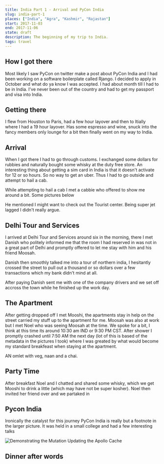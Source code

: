 ```yaml
---
title: India Part 1 - Arrival and PyCon India
slug: india-part-1
places: ["India", "Agra", "Kashmir", "Rajastan"]
start: 2017-11-03
end: 2017-11-06
state: draft
description: The beginning of my trip to India.
tags: travel
---
```


## How I got there

Most likely I saw PyCon on twitter make a post about PyCon India and I had been
working on a software boilerplate called Rjango. I decided to apply in October
and what do ya know I was accepted. I had about month till I had to be in India.
I've never been out of the country and had to get my passport and visa into
India.

## Getting there

I flew from Houston to Paris, had a few hour layover and then to Itially where I
had a 19 hour layover. Has some espresso and wine, snuck into the fancy members
only lounge for a bit then finally went on my way to India.

## Arrival

When I got there I had to go through customs. I exchanged some dollars for
rubbies and naturally bought some whisky at the duty free store. An interesting
thing about getting a sim card in India is that it doesn't activate for 12 or so
hours. So no way to get an uber. Thus I had to go outside and attempt to hail a
cab.

While attempting to hail a cab I met a cabbie who offered to show me around a
bit. Some pictures below

He mentioned I might want to check out the Tourist center. Being super jet
lagged I didn't really argue.

## Delhi Tour and Services

I arrived at Delhi Tour and Services around six in the morning, there I met
Danish who politely informed me that the room I had reserved in was not in a
great part of Delhi and promptly offered to let me stay with him and his friend
Moosah.

Danish then smoothly talked me into a tour of northern india, I hesitantly
crossed the street to pull out a thousand or so dollars over a few transactions
which my bank didn't mind at all.

After paying Danish sent me with one of the company drivers and we set off
accross the town while he finished up the work day.

## The Apartment

After getting dropped off I met Mooshi, the apartments stay in help on the
street carried my stuff up to the apartment for me. Moosah was also at work but
I met Noel who was seeing Moosah at the time. We spoke for a bit, I think at
this time its around 10:30 am IND or 9:30 PM CST. After shower I promptly
crashed until 7:50 AM the next day (lot of this is based of the metadata in the
pictures I took) where I was greated by what would become my standard breakfeast
when staying at the apartment.

AN omlet with veg, naan and a chai.

## Party Time

After breakfast Noel and I chatted and shared some whisky, which we get Mooshi
to drink a little (which may have not be super kosher). Noel then invited her
friend over and we partaked in

## Pycon India

Ironically the catalyst for this journey PyCon India is really but a footnote in
the larger picture. It was held in a small college and had a few interesting
talks

![Demonstrating the Mutation Updating the Apollo Cache](PyCon_India/)

## Dinner after words
